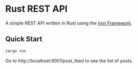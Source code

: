 # Rust REST API

A simple REST API written in Rust using the [Iron Framework](https://github.com/iron/iron).

## Quick Start

```bash
cargo run
```

Go to http://localhost:9001/post_feed to see the list of posts.